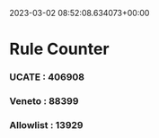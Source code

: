 2023-03-02 08:52:08.634073+00:00
# Rule Counter 
 ### UCATE : 406908

 ### Veneto : 88399

 ### Allowlist : 13929